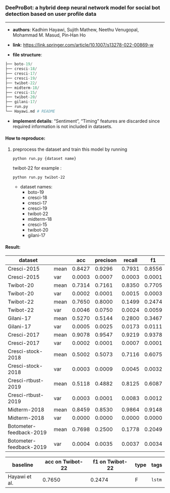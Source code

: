 ### DeeProBot: a hybrid deep neural network model for social bot detection based on user profile data

---

- **authors**: Kadhim Hayawi, Sujith Mathew, Neethu Venugopal, Mohammad M. Masud, Pin‑Han Ho

- **link**: https://link.springer.com/article/10.1007/s13278-022-00869-w

- **file structure**: 

```python
├── boto-19/
├── cresci-18/
├── cresci-17/
├── cresci-19/
├── twibot-22/
├── midterm-18/
├── cresci-15/
├── twibot-20/
├── gilani-17/
├── run.py 
└── Hayawi.md # README
```

- **implement details**: “Sentiment”, “Timing” features are discarded since required information is not included in datasets.



#### How to reproduce:

1. preprocess the dataset and train this model by running 

   ``python run.py {dataset name}``

   twibot-22 for example :

   `python run.py twibot-22`

   - dataset names:
     - boto-19
     - cresci-18
     - cresci-17
     - cresci-19
     - twibot-22
     - midterm-18
     - cresci-15
     - twibot-20
     - gilani-17



#### Result:

| dataset                 |      | acc    | precison | recall | f1     |
| ----------------------- | ---- | ------ | -------- | ------ | ------ |
| Cresci-2015             | mean | 0.8427 | 0.9296   | 0.7931 | 0.8556 |
| Cresci-2015             | var  | 0.0003 | 0.0007   | 0.0003 | 0.0001 |
| Twibot-20               | mean | 0.7314 | 0.7161   | 0.8350 | 0.7705 |
| Twibot-20               | var  | 0.0002 | 0.0001   | 0.0015 | 0.0003 |
| Twibot-22               | mean | 0.7650 | 0.8000   | 0.1499 | 0.2474 |
| Twibot-22               | var  | 0.0046 | 0.0750   | 0.0024 | 0.0059 |
| Gilani-17               | mean | 0.5270 | 0.5144   | 0.2800 | 0.3467 |
| Gilani-17               | var  | 0.0005 | 0.0025   | 0.0173 | 0.0111 |
| Cresci-2017             | mean | 0.9078 | 0.9547   | 0.9219 | 0.9378 |
| Cresci-2017             | var  | 0.0002 | 0.0001   | 0.0007 | 0.0001 |
| Cresci-stock-2018       | mean | 0.5002 | 0.5073   | 0.7116 | 0.6075 |
| Cresci-stock-2018       | var  | 0.0003 | 0.0009   | 0.0045 | 0.0032 |
| Cresci-rtbust-2019      | mean | 0.5118 | 0.4882   | 0.8125 | 0.6087 |
| Cresci-rtbust-2019      | var  | 0.0003 | 0.0001   | 0.0083 | 0.0012 |
| Midterm-2018            | mean | 0.8459 | 0.8530   | 0.9864 | 0.9148 |
| Midterm-2018            | var  | 0.0000 | 0.0000   | 0.0000 | 0.0000 |
| Botometer-feedback-2019 | mean | 0.7698 | 0.2500   | 0.1778 | 0.2049 |
| Botometer-feedback-2019 | var  | 0.0004 | 0.0035   | 0.0037 | 0.0034 |







| baseline | acc on Twibot-22 | f1 on Twibot-22 | type | tags|
| -------- | ---------------- | --------------- | ---- | --- |
| Hayawi et al. |0.7650|0.2474|F|`lstm`|

